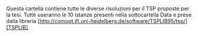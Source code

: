 Questa cartella contiene tutte le diverse risoluzioni per il TSP proposte per la tesi. Tutte useranno le 10 istanze presenti nella sottocartella Data e prese dalla libreria [http://comopt.ifi.uni-heidelberg.de/software/TSPLIB95/tsp/][TSPLIB].
